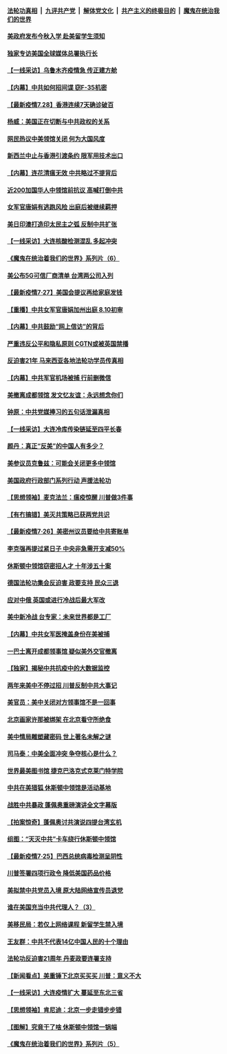 

####  [法轮功真相](../../../../basic/blob/master/README.md?t=07290202) &nbsp;|&nbsp; [九评共产党](../../../../9ping.md/blob/master/README.md?t=07290202) &nbsp;|&nbsp; [解体党文化](../../../../jtdwh.md/blob/master/README.md?t=07290202)  &nbsp;|&nbsp; [共产主义的终极目的](../../../../gczydzjmd.md/blob/master/README.md?t=07290202) &nbsp;|&nbsp; [魔鬼在统治我们的世界](../../../../mgztzwmdsj.md/blob/master/README.md?t=07290202) 

#### [美政府发布今秋入学 赴美留学生须知](../pages/nf4514/n12289944.md?t=07290202) 

#### [独家专访美国全球媒体总署执行长](../pages/nf4514/n12289372.md?t=07290202) 

#### [【一线采访】乌鲁木齐疫情急 传正建方舱](../pages/nf4514/n12289150.md?t=07290202) 

#### [【内幕】中共如何招间谍 窃F-35机密](../pages/nf4514/n12287868.md?t=07290202) 

#### [【最新疫情7.28】香港连续7天确诊破百](../pages/nf4514/n12288202.md?t=07290202) 

#### [杨威：美国正在切断与中共政权的关系](../pages/nf4514/n12288879.md?t=07290202) 

#### [网民热议中美领馆关闭 何为大国风度](../pages/nf4514/n12287708.md?t=07290202) 

#### [新西兰中止与香港引渡条约 限军用技术出口](../pages/nf4514/n12288339.md?t=07290202) 

#### [【内幕】连花清瘟无效 中共略过不提背后](../pages/nf4514/n12288187.md?t=07290202) 

#### [近200加国华人中领馆前抗议 高喊打倒中共](../pages/nf4514/n12288078.md?t=07290202) 

#### [女军官唐娟有逃跑风险 出庭后被继续羁押](../pages/nf4514/n12288131.md?t=07290202) 

#### [美日印澳打造印太民主之弧 反制中共扩张](../pages/nf4514/n12287860.md?t=07290202) 

#### [【一线采访】大连核酸检测混乱 多起冲突](../pages/nf4514/n12287898.md?t=07290202) 

#### [《魔鬼在统治着我们的世界》系列片（6）](../pages/nf4514/n12282314.md?t=07290202) 

#### [美公布5G可信厂商清单 台湾两公司入列](../pages/nf4514/n12287631.md?t=07290202) 

#### [【最新疫情7·27】美国会提议再给家庭发钱](../pages/nf4514/n12283358.md?t=07290202) 

#### [【重播】中共女军官唐娟加州出庭 8.10初审](../pages/nf4514/n12285444.md?t=07290202) 

#### [【内幕】中共鼓励“网上信访”的背后](../pages/nf4514/n12279331.md?t=07290202) 

#### [严重违反公平和隐私原则 CGTN或被英国禁播](../pages/nf4514/n12287511.md?t=07290202) 

#### [反迫害21年 马来西亚各地法轮功学员传真相](../pages/nf4514/n12286646.md?t=07290202) 

#### [【内幕】中共军官机场被捕 行前删微信](../pages/nf4514/n12285522.md?t=07290202) 

#### [美撤离成都领馆 发文忆友谊：永远想念你们](../pages/nf4514/n12286591.md?t=07290202) 

#### [钟原：中共党媒捧习的五句话泄漏真相](../pages/nf4514/n12285622.md?t=07290202) 

#### [【一线采访】大连冷库传染链延至四平长春](../pages/nf4514/n12285688.md?t=07290202) 

#### [颜丹：真正“反美”的中国人有多少？](../pages/nf4514/n12285082.md?t=07290202) 

#### [美参议员克鲁兹：可能会关闭更多中领馆](../pages/nf4514/n12285648.md?t=07290202) 

#### [美国政府行政部门系列行动 声援法轮功](../pages/nf4514/n12285189.md?t=07290202) 

#### [【思想领袖】麦克法兰：瘟疫惊醒 川普做3件事](../pages/nf4514/n12223469.md?t=07290202) 

#### [【有冇搞错】美灭共策略已获两党共识](../pages/nf4514/n12285277.md?t=07290202) 

#### [【最新疫情7·26】美密州议员要给中共寄账单](../pages/nf4514/n12282306.md?t=07290202) 

#### [李克强再提过紧日子 中央非急需开支减50%](../pages/nf4514/n12285212.md?t=07290202) 

#### [休斯顿中领馆窃密招人才 十年涉五十案](../pages/nf4514/n12285211.md?t=07290202) 

#### [德国法轮功集会反迫害 政要支持 民众三退](../pages/nf4514/n12284929.md?t=07290202) 

#### [应对中俄 英国或进行冷战后最大军改](../pages/nf4514/n12284873.md?t=07290202) 

#### [美中新冷战  台专家：未来世界都是工厂](../pages/nf4514/n12284695.md?t=07290202) 

#### [【内幕】中共女军医掩盖身份在美被捕](../pages/nf4514/n12283734.md?t=07290202) 

#### [一巴士离开成都领事馆 疑似美外交官撤离](../pages/nf4514/n12284580.md?t=07290202) 

#### [【独家】揭秘中共抗疫中的大数据监控](../pages/nf4514/n12274382.md?t=07290202) 

#### [两年来美中不停过招 川普反制中共大事记](../pages/nf4514/n12283721.md?t=07290202) 

#### [美官员：美中关闭对方领事馆不是一回事](../pages/nf4514/n12284065.md?t=07290202) 

#### [北京画家许那被绑架 在北京看守所绝食](../pages/nf4514/n12282120.md?t=07290202) 

#### [美中情局雕塑藏密码 世上著名未解之谜](../pages/nf4514/n12283733.md?t=07290202) 

#### [司马泰：中美全面冲突 争夺核心是什么？](../pages/nf4514/n12283624.md?t=07290202) 

#### [世界最美图书馆 捷克巴洛克式克莱门特学院](../pages/nf4514/n12282913.md?t=07290202) 

#### [中共在美猎狐 休斯顿中领馆是活动基地](../pages/nf4514/n12283374.md?t=07290202) 

#### [战胜中共暴政 蓬佩奥重磅演讲全文字幕版](../pages/nf4514/n12280529.md?t=07290202) 

#### [【拍案惊奇】蓬佩奥讨共演说四提台湾玄机](../pages/nf4514/n12282566.md?t=07290202) 

#### [组图：“天灭中共”卡车绕行休斯顿中领馆](../pages/nf4514/n12283043.md?t=07290202) 

#### [【最新疫情7·25】巴西总统病毒检测呈阴性](../pages/nf4514/n12282327.md?t=07290202) 

#### [川普签署四项行政令 降低美国药品价格](../pages/nf4514/n12282685.md?t=07290202) 

#### [美拟禁中共党员入境 原大陆网络宣传员退党](../pages/nf4514/n12282568.md?t=07290202) 

#### [谁在美国充当中共代理人？（3）](../pages/nf4514/n12282621.md?t=07290202) 

#### [美移民局：若仅上网络课程 新留学生禁入境](../pages/nf4514/n12282692.md?t=07290202) 

#### [王友群：中共不代表14亿中国人民的十个理由](../pages/nf4514/n12282148.md?t=07290202) 

#### [法轮功反迫害21周年 丹麦政要连署支持](../pages/nf4514/n12280756.md?t=07290202) 

#### [【新闻看点】美重锤下北京买买买 川普：意义不大](../pages/nf4514/n12281891.md?t=07290202) 

#### [【一线采访】大连疫情扩大 蔓延至东北三省](../pages/nf4514/n12282281.md?t=07290202) 

#### [【思想领袖】肯尼迪：北京一步走错步步错](../pages/nf4514/n12215025.md?t=07290202) 

#### [【图解】究竟干了啥 休斯顿中领馆一锅端](../pages/nf4514/n12282185.md?t=07290202) 

#### [《魔鬼在统治着我们的世界》系列片（5）](../pages/nf4514/n12281419.md?t=07290202) 

